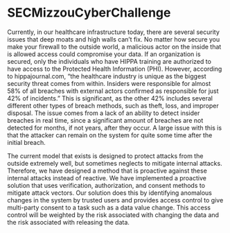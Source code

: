 # SECMizzouCyberChallenge

Currently, in our healthcare infrastructure today, there are several security issues that deep moats and high walls can’t fix. No matter how secure you make your firewall to the outside world, a malicious actor on the inside that is allowed access could compromise your data. If an organization is secured, only the individuals who have HIPPA training are authorized to have access to the Protected Health Information (PHI). However, according to hippajournal.com, “the healthcare industry is unique as the biggest security threat comes from within. Insiders were responsible for almost 58% of all breaches with external actors confirmed as responsible for just 42% of incidents.” This is significant, as the other 42% includes several different other types of breach methods, such as theft, loss, and improper disposal. The issue comes from a lack of an ability to detect insider breaches in real time, since a significant amount of breaches are not detected for months, if not years, after they occur. A large issue with this is that the attacker can remain on the system for quite some time after the initial breach.

The current model that exists is designed to protect attacks from the outside extremely well, but sometimes neglects to mitigate internal attacks. Therefore, we have designed a method that is proactive against these internal attacks instead of reactive. We have implemented a proactive solution that uses verification, authorization, and consent methods to mitigate attack vectors. Our solution does this by identifying anomalous changes in the system by trusted users and provides access control to give multi-party consent to a task such as a data value change. This access control will be weighted by the risk associated with changing the data and the risk associated with releasing the data. 
